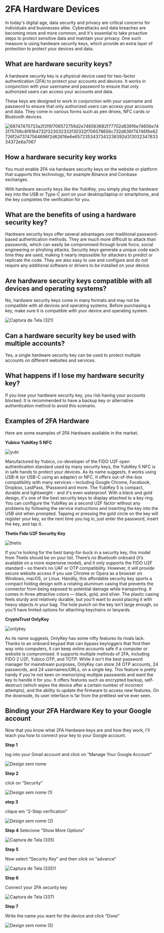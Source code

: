 # 2FA Hardware Devices

In today's digital age, data security and privacy are critical concerns for individuals and businesses alike. Cyberattacks and data breaches are becoming more and more common, and it's essential to take proactive steps to protect sensitive data and maintain your privacy. One such measure is using hardware security keys, which provide an extra layer of protection to protect your devices and data.

## What are hardware security keys?

A hardware security key is a physical device used for two-factor authentication (2FA) to protect your accounts and devices. It works in conjunction with your username and password to ensure that only authorized users can access your accounts and data.

These keys are designed to work in conjunction with your username and password to ensure that only authorized users can access your accounts and data. They come in various forms such as pen drives, NFC cards or Bluetooth devices.

![68747470733a2f2f6f706572756d2e746563682f77702d636f6e74656e742f75706c6f6164732f323032332f30332f706578656c732d636f74746f6e62726f2d73747564696f2d62616e6e6572353437343238392d31303234783334372e6a7067](https://github.com/ZecHub/zechub/assets/81990132/1dff66a4-d8e6-483f-9a1e-065d3974d665)


## How a hardware security key works

You must enable 2FA via hardware security keys on the website or platform that supports this technology, for example Binance and Coinbase exchanges.

With hardware security keys like the YubiKey, you simply plug the hardware key into the USB or Type-C port on your desktop/laptop or smartphone, and the key completes the verification for you.


## What are the benefits of using a hardware security key?

Hardware security keys offer several advantages over traditional password-based authentication methods. They are much more difficult to attack than passwords, which can easily be compromised through brute force, social engineering or phishing attacks. Security keys generate a unique code each time they are used, making it nearly impossible for attackers to predict or replicate the code. They are also easy to use and configure and do not require any additional software or drivers to be installed on your device.

## Are hardware security keys compatible with all devices and operating systems?

No, hardware security keys come in many formats and may not be compatible with all devices and operating systems. Before purchasing a key, make sure it is compatible with your device and operating system.

![Captura de Tela (321)](https://github.com/ZecHub/zechub/assets/81990132/a830c435-ad20-4183-b381-475afe1089b3)


## Can a hardware security key be used with multiple accounts?

Yes, a single hardware security key can be used to protect multiple accounts on different websites and services.

## What happens if I lose my hardware security key?

If you lose your hardware security key, you risk having your accounts blocked. It is recommended to have a backup key or alternative authentication method to avoid this scenario.

## Examples of 2FA Hardware


Here are some examples of 2FA Hardware available in the market.

**Yubico YubiKey 5 NFC**

![yubi](https://github.com/ZecHub/zechub/assets/81990132/bf1ac95e-7277-4559-b5ef-63117b66971b)


Manufactured by Yubico, co-developer of the FIDO U2F open authentication standard used by many security keys, the YubiKey 5 NFC is in safe hands to protect your devices. As its name suggests, it works using USB-A (or USB-C using an adapter) or NFC.
It offers out-of-the-box compatibility with many services – including Google Chrome, Facebook, Dropbox, LastPass, 1Password and more. The YubiKey 5 is compact, durable and lightweight - and it's even waterproof. With a black and gold design, it's one of the best security keys to display attached to a key ring.
You can configure the YubiKey as a second U2F factor without any problems by following the service instructions and inserting the key into the USB slot when prompted. Tapping or pressing the gold circle on the key will register your key, so the next time you log in, just enter the password, insert the key, and tap it.


**Thetis Fido U2F Security Key**

![thetis](https://github.com/ZecHub/zechub/assets/81990132/b83e42e5-bba6-4175-ad6c-d64972ef54ef)


If you're looking for the best bang-for-buck in a security key, this model from Thetis should be on your list. There’s no Bluetooth onboard (it’s available on a more expensive model), and it only supports the FIDO U2F standard – so there’s no UAF or OTP compatibility. However, it will provide secure website access if you use Chrome or Opera as a browser on Windows, macOS, or Linux. 
Handily, this affordable security key sports a compact folding design with a rotating aluminum casing that prevents the connector from being exposed to potential damage while transporting. It comes in three attractive colors — black, gold, and silver. 
The plastic casing feels sturdy and relatively durable, but you'll want to avoid placing it with heavy objects in your bag. The hole punch on the key isn't large enough, so you'll have limited options for attaching keychains or lanyards.

**CryptoTrust OnlyKey**

![onlykey](https://github.com/ZecHub/zechub/assets/81990132/13be6ecc-227e-498c-8a36-6d52c023cd78)


As its name suggests, OnlyKey has some nifty features its rivals lack. Thanks to an onboard keypad that can bypass keyloggers that find their way onto computers, it can keep online accounts safe if a computer or website is compromised. It supports multiple methods of 2FA, including FIDO 2 U2F, Yubico OTP, and TOTP. 
While it isn't the best password manager for mainstream purposes, OnlyKey can store 24 OTP accounts, 24 passwords, and 24 usernames/URLs, on a single key. This feature is pretty handy if you're not keen on memorizing multiple passwords and want the key to handle it for you. 
It offers features such as encrypted backup, self-destruct (which wipes the device after a certain number of incorrect attempts), and the ability to update the firmware to access new features. On the downside, its user interface is far from the prettiest we’ve ever seen.
## Binding your 2FA Hardware Key to your Google account

Now that you know what 2FA Hardware keys are and how they work, I'll teach you how to connect your key to your Google account.

**Step 1**

log into your Gmail account and click on “Manage Your Google Account”

![Design sem nome](https://github.com/ZecHub/zechub/assets/81990132/995fc955-791a-4456-9218-7e5964da48b5)



**Step 2**

click on “Security”

![Design sem nome (1)](https://github.com/ZecHub/zechub/assets/81990132/246db235-6596-41ff-bd7a-f8ee4f80962b)



**step 3**

clique em “2-Step verification”

![Design sem nome (2)](https://github.com/ZecHub/zechub/assets/81990132/19cd202a-1a70-47e6-a02a-aa24f6e199fa)



**Step 4**
Selecione “Show More Options”

![Captura de Tela (335)](https://github.com/ZecHub/zechub/assets/81990132/2ade9531-1cf6-48e8-b9a8-178d41a4cd30)



**Step 5**

Now select “Security Key” and then click on “advance”

![Captura de Tela (335)1](https://github.com/ZecHub/zechub/assets/81990132/763a1f7b-6c52-498b-a345-0b0a88e9dc71)


**Step 6**

Connect your 2FA security key

![Captura de Tela (337)](https://github.com/ZecHub/zechub/assets/81990132/f0f93819-62af-4cee-b4e8-4836c94ed843)


**Step 7**

Write the name you want for the device and click “Done”

![Design sem nome (5)](https://github.com/ZecHub/zechub/assets/81990132/d3245d13-2c34-4b31-b2da-12949c30c858)






